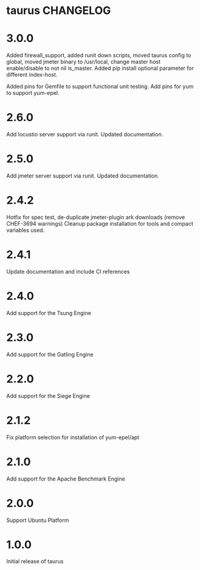 taurus CHANGELOG
==============================

# 3.0.0

Added firewall_support, added runit down scripts, moved taurus config to global, moved jmeter
binary to /usr/local, change master host enable/disable to not nil is_master.  Added pip install
optional parameter for different index-host.

Added pins for Gemfile to support functional unit testing.  Add pins for yum to support yum-epel.

# 2.6.0

Add locustio server support via runit. Updated documentation.

# 2.5.0

Add jmeter server support via runit. Updated documentation.

# 2.4.2

Hotfix for spec test, de-duplicate jmeter-plugin ark downloads (remove CHEF-3694 warnings)
Cleanup package installation for tools and compact variables used.

# 2.4.1

Update documentation and include CI references

# 2.4.0

Add support for the Tsung Engine

# 2.3.0

Add support for the Gatling Engine

# 2.2.0

Add support for the Siege Engine

# 2.1.2

Fix platform selection for installation of yum-epel/apt

# 2.1.0

Add support for the Apache Benchmark Engine

# 2.0.0

Support Ubuntu Platform

# 1.0.0

Initial release of taurus
